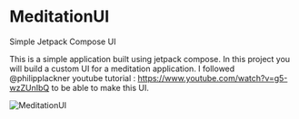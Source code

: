 # MeditationUI
Simple Jetpack Compose UI

This is a simple application built using jetpack compose. In this project you will build a custom UI for a meditation application. 
I followed @philipplackner youtube tutorial : https://www.youtube.com/watch?v=g5-wzZUnIbQ to be able to make this UI.

![MeditationUI](https://user-images.githubusercontent.com/28220763/202248209-67d2c3e9-c29c-44b6-bfdc-3bd1e5b9924d.png)
